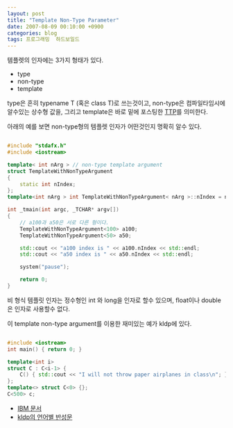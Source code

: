 ```yaml
---
layout: post
title: "Template Non-Type Parameter"
date: 2007-08-09 00:10:00 +0900
categories: blog
tags: 프로그래밍  하드보일드
---
```


템플렛의 인자에는 3가지 형태가 있다.

  * type
  * non-type
  * template

type은 흔히 typename T (혹은 class T)로 쓰는것이고, non-type은 컴파일타임시에 알수있는 상수형 값을, 그리고 template은 바로 밑에 포스팅한 [TTP](/blog/2007/07/29/템플릿템플릿-인자.html)를 의미한다.

아래의 예를 보면 non-type형의 템플렛 인자가 어떤것인지 명확히 알수 있다. 

```cpp

#include "stdafx.h"
#include <iostream>

template< int nArg > // non-type template argument
struct TemplateWithNonTypeArgument
{
    static int nIndex;
};
template<int nArg > int TemplateWithNonTypeArgument< nArg >::nIndex = nArg;

int _tmain(int argc, _TCHAR* argv[])
{
    // a100과 a50은 서로 다른 형이다.
    TemplateWithNonTypeArgument<100> a100;
    TemplateWithNonTypeArgument<50> a50;

    std::cout << "a100 index is " << a100.nIndex << std::endl;
    std::cout << "a50 index is " << a50.nIndex << std::endl;

    system("pause");

    return 0;
}

```

비 형식 템플릿 인자는 정수형인 int 와 long을 인자로 할수 있으며, float이나 double은 인자로 사용할수 없다.

이 template non-type argument를 이용한 재미있는 예가 kldp에 있다. 

```cpp

#include <iostream>
int main() { return 0; }

template<int i>
struct C : C<i-1> {
    C() { std::cout << "I will not throw paper airplanes in class\n"; }
};
template<> struct C<0> {};
C<500> c;

```

  * [IBM 문서](http://publib.boulder.ibm.com/infocenter/macxhelp/v6v81/index.jsp?topic=/com.ibm.vacpp6m.doc/language/ref/clrc16template_argument_deduction.htm)
  * [kldp의 언어별 반성문](http://kldp.org/node/27158?page=1)

